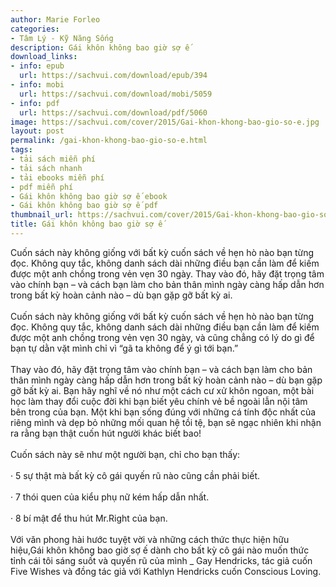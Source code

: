 ```yaml
---
author: Marie Forleo
categories:
- Tâm Lý - Kỹ Năng Sống
description: Gái khôn không bao giờ sợ ế
download_links:
- info: epub
  url: https://sachvui.com/download/epub/394
- info: mobi
  url: https://sachvui.com/download/mobi/5059
- info: pdf
  url: https://sachvui.com/download/pdf/5060
image: https://sachvui.com/cover/2015/Gai-khon-khong-bao-gio-so-e.jpg
layout: post
permalink: /gai-khon-khong-bao-gio-so-e.html
tags:
- tải sách miễn phí
- tải sách nhanh
- tải ebooks miễn phí
- pdf miễn phí
- Gái khôn không bao giờ sợ ế ebook
- Gái khôn không bao giờ sợ ế pdf
thumbnail_url: https://sachvui.com/cover/2015/Gai-khon-khong-bao-gio-so-e.jpg
title: Gái khôn không bao giờ sợ ế
---
```


 <div class="item-desc text-justify"> <p>Cuốn sách này không giống với bất kỳ cuốn sách về hẹn hò nào bạn từng đọc. Không quy tắc, không danh sách dài những điều bạn cần làm để kiếm được một anh chồng trong vẻn vẹn 30 ngày. Thay vào đó, hãy đặt trọng tâm vào chính bạn – và cách bạn làm cho bản thân mình ngày càng hấp dẫn hơn trong bất kỳ hoàn cảnh nào – dù bạn gặp gỡ bất kỳ ai.<br><br>Cuốn sách này không giống với bất kỳ cuốn sách về hẹn hò nào bạn từng đọc. Không quy tắc, không danh sách dài những điều bạn cần làm để kiếm được một anh chồng trong vẻn vẹn 30 ngày, và cũng chẳng có lý do gì để bạn tự dằn vặt mình chỉ vì “gã ta không để ý gì tới bạn.”<br><br>Thay vào đó, hãy đặt trọng tâm vào chính bạn – và cách bạn làm cho bản thân mình ngày càng hấp dẫn hơn trong bất kỳ hoàn cảnh nào – dù bạn gặp gỡ bất kỳ ai. Bạn hãy nghĩ về nó như một cách cư xử khôn ngoan, một bài học làm thay đổi cuộc đời khi bạn biết yêu chính vẻ bề ngoài lẫn nội tâm bên trong của bạn. Một khi bạn sống đúng với những cá tính độc nhất của riêng mình và dẹp bỏ những mối quan hệ tồi tệ, bạn sẽ ngạc nhiên khi nhận ra rằng bạn thật cuốn hút người khác biết bao!<br><br>Cuốn sách này sẽ như một người bạn, chỉ cho bạn thấy:<br><br>· 5 sự thật mà bất kỳ cô gái quyến rũ nào cũng cần phải biết.<br><br>· 7 thói quen của kiểu phụ nữ kém hấp dẫn nhất.<br><br>· 8 bí mật để thu hút Mr.Right của bạn.<br><br>Với văn phong hài hước tuyệt vời và những cách thức thực hiện hữu hiệu,Gái khôn không bao giờ sợ ế dành cho bất kỳ cô gái nào muốn thức tỉnh cái tôi sáng suốt và quyến rũ của mình _ Gay Hendricks, tác giả cuốn Five Wishes và đồng tác giả với Kathlyn Hendricks cuốn Conscious Loving.</p> </div>